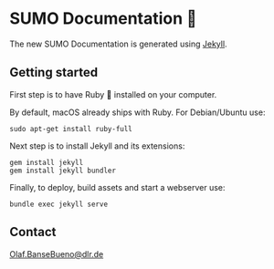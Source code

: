 # SUMO Documentation :book:

The new SUMO Documentation is generated using [Jekyll](https://jekyllrb.com).

## Getting started

First step is to have Ruby :gem: installed on your computer. 

By default, macOS already ships with Ruby. For Debian/Ubuntu use:
```
sudo apt-get install ruby-full
```

Next step is to install Jekyll and its extensions:

```
gem install jekyll
gem install jekyll bundler
```

Finally, to deploy, build assets and start a webserver use:
```
bundle exec jekyll serve
```

## Contact
[Olaf.BanseBueno@dlr.de](mailto:Olaf.BanseBueno@dlr.de)

